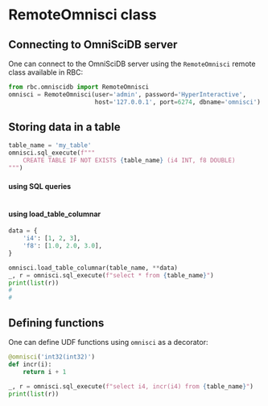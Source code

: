 # RemoteOmnisci class

## Connecting to OmniSciDB server

One can connect to the OmniSciDB server using the `RemoteOmnisci` remote class available in RBC:

```python
from rbc.omniscidb import RemoteOmnisci
omnisci = RemoteOmnisci(user='admin', password='HyperInteractive',
                        host='127.0.0.1', port=6274, dbname='omnisci')
```

## Storing data in a table

```python
table_name = 'my_table'
omnisci.sql_execute(f"""
    CREATE TABLE IF NOT EXISTS {table_name} (i4 INT, f8 DOUBLE)
""")
```

#### using SQL queries

```python

```

#### using load\_table\_columnar

```python
data = {
    'i4': [1, 2, 3],
    'f8': [1.0, 2.0, 3.0],
}

omnisci.load_table_columnar(table_name, **data)
_, r = omnisci.sql_execute(f"select * from {table_name}")
print(list(r))
# 
# 
```

## Defining functions

One can define UDF functions using `omnisci` as a decorator:

```python
@omnisci('int32(int32)')
def incr(i):
    return i + 1
```

```python
_, r = omnisci.sql_execute(f"select i4, incr(i4) from {table_name}")
print(list(r))
```

